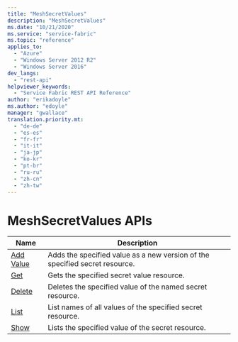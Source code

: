 ```yaml
---
title: "MeshSecretValues"
description: "MeshSecretValues"
ms.date: "10/21/2020"
ms.service: "service-fabric"
ms.topic: "reference"
applies_to: 
  - "Azure"
  - "Windows Server 2012 R2"
  - "Windows Server 2016"
dev_langs: 
  - "rest-api"
helpviewer_keywords: 
  - "Service Fabric REST API Reference"
author: "erikadoyle"
ms.author: "edoyle"
manager: "gwallace"
translation.priority.mt: 
  - "de-de"
  - "es-es"
  - "fr-fr"
  - "it-it"
  - "ja-jp"
  - "ko-kr"
  - "pt-br"
  - "ru-ru"
  - "zh-cn"
  - "zh-tw"
---
```

# MeshSecretValues APIs

| Name | Description |
| --- | --- |
| [Add Value](sfclient-v80-api-meshsecretvalue_addvalue.md) | Adds the specified value as a new version of the specified secret resource.<br/> |
| [Get](sfclient-v80-api-meshsecretvalue_get.md) | Gets the specified secret value resource.<br/> |
| [Delete](sfclient-v80-api-meshsecretvalue_delete.md) | Deletes the specified  value of the named secret resource.<br/> |
| [List](sfclient-v80-api-meshsecretvalue_list.md) | List names of all values of the specified secret resource.<br/> |
| [Show](sfclient-v80-api-meshsecretvalue_show.md) | Lists the specified value of the secret resource.<br/> |


